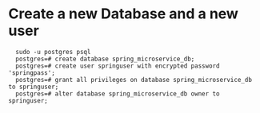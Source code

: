 # Create a new Database and a new user

      sudo -u postgres psql
      postgres=# create database spring_microservice_db;
      postgres=# create user springuser with encrypted password 'springpass';
      postgres=# grant all privileges on database spring_microservice_db to springuser;
      postgres=# alter database spring_microservice_db owner to springuser;

